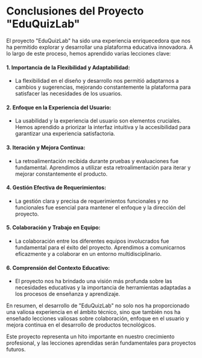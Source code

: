 # Conclusiones del Proyecto "EduQuizLab"

El proyecto "EduQuizLab" ha sido una experiencia enriquecedora que nos ha permitido explorar y desarrollar una plataforma educativa innovadora. A lo largo de este proceso, hemos aprendido varias lecciones clave:

#### 1. Importancia de la Flexibilidad y Adaptabilidad:

- La flexibilidad en el diseño y desarrollo nos permitió adaptarnos a cambios y sugerencias, mejorando constantemente la plataforma para satisfacer las necesidades de los usuarios.

#### 2. Enfoque en la Experiencia del Usuario:

- La usabilidad y la experiencia del usuario son elementos cruciales. Hemos aprendido a priorizar la interfaz intuitiva y la accesibilidad para garantizar una experiencia satisfactoria.

#### 3. Iteración y Mejora Continua:

- La retroalimentación recibida durante pruebas y evaluaciones fue fundamental. Aprendimos a utilizar esta retroalimentación para iterar y mejorar constantemente el producto.

#### 4. Gestión Efectiva de Requerimientos:

- La gestión clara y precisa de requerimientos funcionales y no funcionales fue esencial para mantener el enfoque y la dirección del proyecto.

#### 5. Colaboración y Trabajo en Equipo:

- La colaboración entre los diferentes equipos involucrados fue fundamental para el éxito del proyecto. Aprendimos a comunicarnos eficazmente y a colaborar en un entorno multidisciplinario.

#### 6. Comprensión del Contexto Educativo:

- El proyecto nos ha brindado una visión más profunda sobre las necesidades educativas y la importancia de herramientas adaptadas a los procesos de enseñanza y aprendizaje.

En resumen, el desarrollo de "EduQuizLab" no solo nos ha proporcionado una valiosa experiencia en el ámbito técnico, sino que también nos ha enseñado lecciones valiosas sobre colaboración, enfoque en el usuario y mejora continua en el desarrollo de productos tecnológicos.

Este proyecto representa un hito importante en nuestro crecimiento profesional, y las lecciones aprendidas serán fundamentales para proyectos futuros.